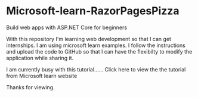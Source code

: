 # Microsoft-learn-RazorPagesPizza
Build web apps with ASP.NET Core for beginners

With this repository I'm learning web development so that I can get internships. I am using microsoft learn examples. I follow the instructions and upload the code to GitHub so that I can have the flexibilty to modify the application while sharing it.


I am currently busy with this tutorial...... Click here to view the the tutorial from Microsoft learn website

Thanks for viewing.
